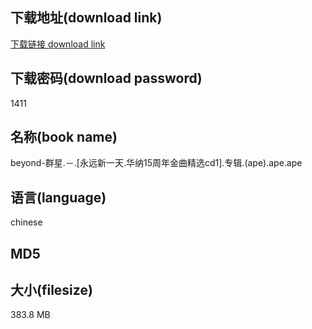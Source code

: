 ## 下载地址(download link)
[下载链接 download link](https://voluble-croquembouche-d321dc.netlify.app/?s=beyond-%E7%BE%A4%E6%98%9F.%EF%BC%8D.%5B%E6%B0%B8%E8%BF%9C%E6%96%B0%E4%B8%80%E5%A4%A9.%E5%8D%8E%E7%BA%B315%E5%91%A8%E5%B9%B4%E9%87%91%E6%9B%B2%E7%B2%BE%E9%80%89cd1%5D.%E4%B8%93%E8%BE%91.%28ape%29.ape)

## 下载密码(download password)
1411

## 名称(book name)
beyond-群星.－.[永远新一天.华纳15周年金曲精选cd1].专辑.(ape).ape.ape

## 语言(language)
chinese

## MD5


## 大小(filesize)
383.8 MB
